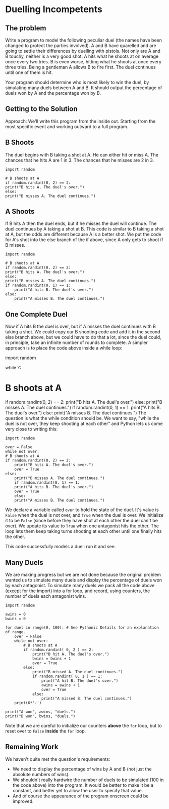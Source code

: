 # Duelling Incompetents

## The problem

Write a program to model the following peculiar duel (the names have been changed to protect the parties involved). A and B have quarelled and are going to settle their differences by duelling with pistols. Not only are A and B touchy, neither is a very good shot. A hits what he shoots at on average once every two tries. B is even worse, hitting what he shoots at once every three tries. Being a gentleman A allows B to fire first. The duel continues until one of them is hit.

Your program should determine who is most likely to win the duel, by simulating many duels between A and B. It should output the percentage of duels won by A and the percentage won by B.

## Getting to the Solution

Approach: We'll write this program from the inside out. Starting from the most specific event and working outward to a full program.

## B Shoots

The duel begins with B taking a shot at A. He can either hit or miss A. The chances that he hits A are 1 in 3. The chances that he misses are 2 in 3.

    import random
    
    # B shoots at A
    if random.randint(0, 2) == 2:
    print("B hits A. The duel's over.")
    else:
    print("B misses A. The duel continues.")

## A Shoots

If B hits A then the duel ends, but if he misses the duel will continue. The duel continues by A taking a shot at B. This code is similar to B taking a shot at A, but the odds are different because A is a better shot. We put the code for A's shot into the else branch of the if above, since A only gets to shoot if B misses.

    import random
    
    # B shoots at A
    if random.randint(0, 2) == 2:
    print("B hits A. The duel's over.")
    else:
    print("B misses A. The duel continues.")
    if random.randint(0, 1) == 1:
        print("A hits B. The duel's over.")
    else:
        print("A misses B. The duel continues.")

## One Complete Duel

Now if A hits B the duel is over, but if A misses the duel continues with B taking a shot. We could copy our B shooting code and add it in the second else branch above, but we could have to do that a lot, since the duel could, in principle, take an infinite number of rounds to complete. A simpler approach is to place the code above inside a while loop:

import random
 
while ?:
  # B shoots at A
  if random.randint(0, 2) == 2:
    print("B hits A. The duel's over.")
  else:
    print("B misses A. The duel continues.") 
    if random.randint(0, 1) == 1:
      print("A hits B. The duel's over.")
    else:
      print("A misses B. The duel continues.")
The question is what the while condition should be. We want to say, "while the duel is not over, they keep shooting at each other" and Python lets us come very close to writing this:

    import random
    
    over = False
    while not over:
    # B shoots at A
    if random.randint(0, 2) == 2:
        print("B hits A. The duel's over.")
        over = True
    else:
        print("B misses A. The duel continues.") 
        if random.randint(0, 1) == 1:
        print("A hits B. The duel's over.")
        over = True
        else:
        print("A misses B. The duel continues.")

We declare a variable called `over` to hold the state of the duel. It's value is `False` when the duel is not over, and `True` when the duel is over. We initialize it to be `False` (since before they have shot at each other the duel can't be over). We update its value to `True` when one antagonist hits the other. The loop lets them keep taking turns shooting at each other until one finally hits the other.

This code successfully models a duel: run it and see.

## Many Duels

We are making progress but we are not done because the original problem wanted us to simulate many duels and display the percentage of duels won by each antagonist. To simulate many duels we pack all the code above (except for the import) into a for loop, and record, using counters, the number of duels each antagonist wins.

    import random
    
    awins = 0
    bwins = 0
    
    for duel in range(0, 100): # See Pythonic Details for an explanation of range.
        over = False
        while not over:
            # B shoots at A
            if random.randint( 0, 2 ) == 2:
                print("B hit A. The duel's over.")
                bwins = bwins + 1
                over = True
            else:
                print("B missed A. The duel continues.")
                if random.randint( 0, 1 ) == 1:
                    print("A hit B. The duel's over.")
                    awins = awins + 1
                    over = True
                else:
                    print("A missed B. The duel continues.")
        print(6*'-')
    
    print("A won", awins, "duels.")
    print("B won", bwins, "duels.")

Note that we are careful to initialize our counters **above** the `for` loop, but to reset over to `False` **inside** the `for` loop.

## Remaining Work

We haven't quite met the question's requirements:

-   We need to display the percentage of wins by A and B (not just the
    absolute numbers of wins).
-   We shouldn't really hardwire the number of duels to be simulated
    (100 in the code above) into the program. It would be better to make
    it be a constant, and better yet to allow the user to specify that
    value.
-   And of course the appearance of the program onscreen could be
    improved.
